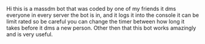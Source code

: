 Hi this is a massdm bot that was coded by one of my friends it dms everyone in every server the bot is in,
and it logs it into the console it can be limit rated so be careful you can change the timer between how long it takes before it dms a new person.
Other then that this bot works amazingly and is very useful.
